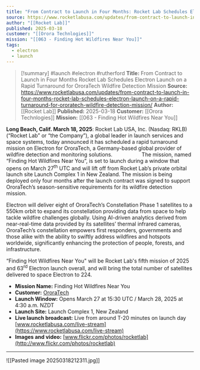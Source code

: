 ```yaml
---
title: "From Contract to Launch in Four Months: Rocket Lab Schedules Electron Launch on a Rapid Turnaround for OroraTech Wildfire Detection Mission    | Rocket Lab"
source: https://www.rocketlabusa.com/updates/from-contract-to-launch-in-four-months-rocket-lab-schedules-electron-launch-on-a-rapid-turnaround-for-ororatech-wildfire-detection-mission/
author: "[[Rocket Lab]]"
published: 2025-03-18
customer: "[[Orora Technlogies]]"
mission: "[[063 - Finding Hot Wildfires Near You]]"
tags:
  - electron
  - launch
---
```


>[!summary]
#launch #electron #rutherford
**Title:** From Contract to Launch in Four Months Rocket Lab Schedules Electron Launch on a Rapid Turnaround for OroraTech Wildfire Detection Mission
**Source:** https://www.rocketlabusa.com/updates/from-contract-to-launch-in-four-months-rocket-lab-schedules-electron-launch-on-a-rapid-turnaround-for-ororatech-wildfire-detection-mission/
**Author:** [[Rocket Lab]]
**Published:** 2025-03-18
**Customer:** [[Orora Technlogies]]
**Mission:** [[063 - Finding Hot Wildfires Near You]]

**Long Beach, Calif. March 18, 2025**: Rocket Lab USA, Inc. (Nasdaq: RKLB) (“Rocket Lab” or “the Company”), a global leader in launch services and space systems, today announced it has scheduled a rapid turnaround mission on Electron for OroraTech, a Germany-based global provider of wildfire detection and monitoring solutions.                   
The mission, named “Finding Hot Wildfires Near You”, is set to launch during a window that opens on March 27<sup>th</sup> UTC and will lift off from Rocket Lab’s private orbital launch site Launch Complex 1 in New Zealand. The mission is being deployed only four months after the launch contract was signed to support OroraTech’s season-sensitive requirements for its wildfire detection mission.

Electron will deliver eight of OroraTech’s Constellation Phase 1 satellites to a 550km orbit to expand its constellation providing data from space to help tackle wildfire challenges globally. Using AI-driven analytics derived from near-real-time data provided by its satellites’ thermal infrared cameras, OroraTech’s constellation empowers first responders, governments and those alike with the ability to swiftly address wildfires and hotspots worldwide, significantly enhancing the protection of people, forests, and infrastructure.

“Finding Hot Wildfires Near You" will be Rocket Lab's fifth mission of 2025 and 63<sup>rd</sup> Electron launch overall, and will bring the total number of satellites delivered to space Electron to 224.

- **Mission Name:** Finding Hot Wildfires Near You
- **Customer:** [OroraTech](https://ororatech.com/thermal-intelligence/)
- **Launch Window:** Opens March 27 at 15:30 UTC / March 28, 2025 at 4:30 a.m. NZDT
- **Launch Site:** Launch Complex 1, New Zealand
- **Live launch broadcast:** Live from around T-20 minutes on launch day [www.rocketlabusa.com/live-stream](https://www.rocketlabusa.com/live-stream)
- **Images and video:** [www.flickr.com/photos/rocketlab](http://www.flickr.com/photos/rocketlab)

---

![[Pasted image 20250318212311.jpg]]